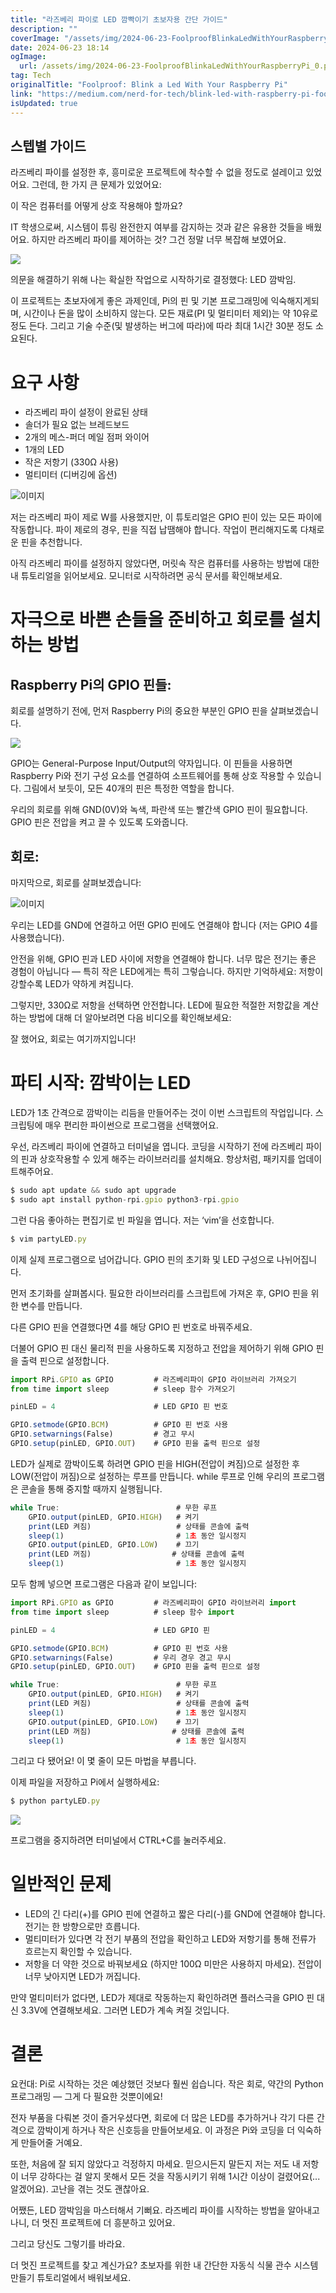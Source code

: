 ```yaml
---
title: "라즈베리 파이로 LED 깜빡이기 초보자용 간단 가이드"
description: ""
coverImage: "/assets/img/2024-06-23-FoolproofBlinkaLedWithYourRaspberryPi_0.png"
date: 2024-06-23 18:14
ogImage:
  url: /assets/img/2024-06-23-FoolproofBlinkaLedWithYourRaspberryPi_0.png
tag: Tech
originalTitle: "Foolproof: Blink a Led With Your Raspberry Pi"
link: "https://medium.com/nerd-for-tech/blink-led-with-raspberry-pi-foolproof-7f2584fd552a"
isUpdated: true
---
```


## 스텝별 가이드

라즈베리 파이를 설정한 후, 흥미로운 프로젝트에 착수할 수 없을 정도로 설레이고 있었어요. 그런데, 한 가지 큰 문제가 있었어요:

이 작은 컴퓨터를 어떻게 상호 작용해야 할까요?

IT 학생으로써, 시스템이 튜링 완전한지 여부를 감지하는 것과 같은 유용한 것들을 배웠어요. 하지만 라즈베리 파이를 제어하는 것? 그건 정말 너무 복잡해 보였어요.

<!-- cozy-coder - 수평 -->

<ins class="adsbygoogle"
     style="display:block"
     data-ad-client="ca-pub-4877378276818686"
     data-ad-slot="1107185301"
     data-ad-format="auto"
     data-full-width-responsive="true"></ins>

<script>
     (adsbygoogle = window.adsbygoogle || []).push({});
</script>

<img src="/assets/img/2024-06-23-FoolproofBlinkaLedWithYourRaspberryPi_0.png" />

의문을 해결하기 위해 나는 확실한 작업으로 시작하기로 결정했다: LED 깜박임.

이 프로젝트는 초보자에게 좋은 과제인데, Pi의 핀 및 기본 프로그래밍에 익숙해지게되며, 시간이나 돈을 많이 소비하지 않는다. 모든 재료(PI 및 멀티미터 제외)는 약 10유로 정도 든다. 그리고 기술 수준(및 발생하는 버그에 따라)에 따라 최대 1시간 30분 정도 소요된다.

# 요구 사항

<!-- cozy-coder - 수평 -->

<ins class="adsbygoogle"
     style="display:block"
     data-ad-client="ca-pub-4877378276818686"
     data-ad-slot="1107185301"
     data-ad-format="auto"
     data-full-width-responsive="true"></ins>

<script>
     (adsbygoogle = window.adsbygoogle || []).push({});
</script>

- 라즈베리 파이 설정이 완료된 상태
- 솔더가 필요 없는 브레드보드
- 2개의 메스-퍼더 메일 점퍼 와이어
- 1개의 LED
- 작은 저항기 (330Ω 사용)
- 멀티미터 (디버깅에 옵션)

![이미지](/assets/img/2024-06-23-FoolproofBlinkaLedWithYourRaspberryPi_1.png)

저는 라즈베리 파이 제로 W를 사용했지만, 이 튜토리얼은 GPIO 핀이 있는 모든 파이에 작동합니다. 파이 제로의 경우, 핀을 직접 납땜해야 합니다. 작업이 편리해지도록 다채로운 핀을 추천합니다.

아직 라즈베리 파이를 설정하지 않았다면, 머릿속 작은 컴퓨터를 사용하는 방법에 대한 내 튜토리얼을 읽어보세요. 모니터로 시작하려면 공식 문서를 확인해보세요.

<!-- cozy-coder - 수평 -->

<ins class="adsbygoogle"
     style="display:block"
     data-ad-client="ca-pub-4877378276818686"
     data-ad-slot="1107185301"
     data-ad-format="auto"
     data-full-width-responsive="true"></ins>

<script>
     (adsbygoogle = window.adsbygoogle || []).push({});
</script>

# 자극으로 바쁜 손들을 준비하고 회로를 설치하는 방법

## Raspberry Pi의 GPIO 핀들:

회로를 설명하기 전에, 먼저 Raspberry Pi의 중요한 부분인 GPIO 핀을 살펴보겠습니다.

<img src="/assets/img/2024-06-23-FoolproofBlinkaLedWithYourRaspberryPi_2.png" />

<!-- cozy-coder - 수평 -->

<ins class="adsbygoogle"
     style="display:block"
     data-ad-client="ca-pub-4877378276818686"
     data-ad-slot="1107185301"
     data-ad-format="auto"
     data-full-width-responsive="true"></ins>

<script>
     (adsbygoogle = window.adsbygoogle || []).push({});
</script>

GPIO는 General-Purpose Input/Output의 약자입니다. 이 핀들을 사용하면 Raspberry Pi와 전기 구성 요소를 연결하여 소프트웨어를 통해 상호 작용할 수 있습니다. 그림에서 보듯이, 모든 40개의 핀은 특정한 역할을 합니다.

우리의 회로를 위해 GND(0V)와 녹색, 파란색 또는 빨간색 GPIO 핀이 필요합니다. GPIO 핀은 전압을 켜고 끌 수 있도록 도와줍니다.

## 회로:

마지막으로, 회로를 살펴보겠습니다:

<!-- cozy-coder - 수평 -->

<ins class="adsbygoogle"
     style="display:block"
     data-ad-client="ca-pub-4877378276818686"
     data-ad-slot="1107185301"
     data-ad-format="auto"
     data-full-width-responsive="true"></ins>

<script>
     (adsbygoogle = window.adsbygoogle || []).push({});
</script>

![이미지](/assets/img/2024-06-23-FoolproofBlinkaLedWithYourRaspberryPi_3.png)

우리는 LED를 GND에 연결하고 어떤 GPIO 핀에도 연결해야 합니다 (저는 GPIO 4를 사용했습니다).

안전을 위해, GPIO 핀과 LED 사이에 저항을 연결해야 합니다. 너무 많은 전기는 좋은 경험이 아닙니다 — 특히 작은 LED에게는 특히 그렇습니다. 하지만 기억하세요: 저항이 강할수록 LED가 약하게 켜집니다.

그렇지만, 330Ω로 저항을 선택하면 안전합니다. LED에 필요한 적절한 저항값을 계산하는 방법에 대해 더 알아보려면 다음 비디오를 확인해보세요:

<!-- cozy-coder - 수평 -->

<ins class="adsbygoogle"
     style="display:block"
     data-ad-client="ca-pub-4877378276818686"
     data-ad-slot="1107185301"
     data-ad-format="auto"
     data-full-width-responsive="true"></ins>

<script>
     (adsbygoogle = window.adsbygoogle || []).push({});
</script>

잘 했어요, 회로는 여기까지입니다!

# 파티 시작: 깜박이는 LED

LED가 1초 간격으로 깜박이는 리듬을 만들어주는 것이 이번 스크립트의 작업입니다. 스크립팅에 매우 편리한 파이썬으로 프로그램을 선택했어요.

우선, 라즈베리 파이에 연결하고 터미널을 엽니다. 코딩을 시작하기 전에 라즈베리 파이의 핀과 상호작용할 수 있게 해주는 라이브러리를 설치해요. 항상처럼, 패키지를 업데이트해주어요.

<!-- cozy-coder - 수평 -->

<ins class="adsbygoogle"
     style="display:block"
     data-ad-client="ca-pub-4877378276818686"
     data-ad-slot="1107185301"
     data-ad-format="auto"
     data-full-width-responsive="true"></ins>

<script>
     (adsbygoogle = window.adsbygoogle || []).push({});
</script>

```js
$ sudo apt update && sudo apt upgrade
$ sudo apt install python-rpi.gpio python3-rpi.gpio
```

그런 다음 좋아하는 편집기로 빈 파일을 엽니다. 저는 ‘vim’을 선호합니다.

```js
$ vim partyLED.py
```

이제 실제 프로그램으로 넘어갑니다. GPIO 핀의 초기화 및 LED 구성으로 나뉘어집니다.

<!-- cozy-coder - 수평 -->

<ins class="adsbygoogle"
     style="display:block"
     data-ad-client="ca-pub-4877378276818686"
     data-ad-slot="1107185301"
     data-ad-format="auto"
     data-full-width-responsive="true"></ins>

<script>
     (adsbygoogle = window.adsbygoogle || []).push({});
</script>

먼저 초기화를 살펴봅시다. 필요한 라이브러리를 스크립트에 가져온 후, GPIO 핀을 위한 변수를 만듭니다.

다른 GPIO 핀을 연결했다면 4를 해당 GPIO 핀 번호로 바꿔주세요.

더불어 GPIO 핀 대신 물리적 핀을 사용하도록 지정하고 전압을 제어하기 위해 GPIO 핀을 출력 핀으로 설정합니다.

```js
import RPi.GPIO as GPIO         # 라즈베리파이 GPIO 라이브러리 가져오기
from time import sleep          # sleep 함수 가져오기

pinLED = 4                      # LED GPIO 핀 번호

GPIO.setmode(GPIO.BCM)          # GPIO 핀 번호 사용
GPIO.setwarnings(False)         # 경고 무시
GPIO.setup(pinLED, GPIO.OUT)    # GPIO 핀을 출력 핀으로 설정
```

<!-- cozy-coder - 수평 -->

<ins class="adsbygoogle"
     style="display:block"
     data-ad-client="ca-pub-4877378276818686"
     data-ad-slot="1107185301"
     data-ad-format="auto"
     data-full-width-responsive="true"></ins>

<script>
     (adsbygoogle = window.adsbygoogle || []).push({});
</script>

LED가 실제로 깜박이도록 하려면 GPIO 핀을 HIGH(전압이 켜짐)으로 설정한 후 LOW(전압이 꺼짐)으로 설정하는 루프를 만듭니다. while 루프로 인해 우리의 프로그램은 콘솔을 통해 중지할 때까지 실행됩니다.

```js
while True:                          # 무한 루프
    GPIO.output(pinLED, GPIO.HIGH)   # 켜기
    print(LED 켜짐)                   # 상태를 콘솔에 출력
    sleep(1)                         # 1초 동안 일시정지
    GPIO.output(pinLED, GPIO.LOW)    # 끄기
    print(LED 꺼짐)                  # 상태를 콘솔에 출력
    sleep(1)                         # 1초 동안 일시정지
```

모두 함께 넣으면 프로그램은 다음과 같이 보입니다:

```js
import RPi.GPIO as GPIO         # 라즈베리파이 GPIO 라이브러리 import
from time import sleep          # sleep 함수 import

pinLED = 4                      # LED GPIO 핀

GPIO.setmode(GPIO.BCM)          # GPIO 핀 번호 사용
GPIO.setwarnings(False)         # 우리 경우 경고 무시
GPIO.setup(pinLED, GPIO.OUT)    # GPIO 핀을 출력 핀으로 설정

while True:                          # 무한 루프
    GPIO.output(pinLED, GPIO.HIGH)   # 켜기
    print(LED 켜짐)                   # 상태를 콘솔에 출력
    sleep(1)                         # 1초 동안 일시정지
    GPIO.output(pinLED, GPIO.LOW)    # 끄기
    print(LED 꺼짐)                  # 상태를 콘솔에 출력
    sleep(1)                         # 1초 동안 일시정지
```

<!-- cozy-coder - 수평 -->

<ins class="adsbygoogle"
     style="display:block"
     data-ad-client="ca-pub-4877378276818686"
     data-ad-slot="1107185301"
     data-ad-format="auto"
     data-full-width-responsive="true"></ins>

<script>
     (adsbygoogle = window.adsbygoogle || []).push({});
</script>

그리고 다 됐어요! 이 몇 줄이 모든 마법을 부릅니다.

이제 파일을 저장하고 Pi에서 실행하세요:

```js
$ python partyLED.py
```

<img src="https://miro.medium.com/v2/resize:fit:800/1*t3lO_bC7qHuqHf5sYxsXiA.gif" />

<!-- cozy-coder - 수평 -->

<ins class="adsbygoogle"
     style="display:block"
     data-ad-client="ca-pub-4877378276818686"
     data-ad-slot="1107185301"
     data-ad-format="auto"
     data-full-width-responsive="true"></ins>

<script>
     (adsbygoogle = window.adsbygoogle || []).push({});
</script>

프로그램을 중지하려면 터미널에서 CTRL+C를 눌러주세요.

# 일반적인 문제

- LED의 긴 다리(+)를 GPIO 핀에 연결하고 짧은 다리(-)를 GND에 연결해야 합니다. 전기는 한 방향으로만 흐릅니다.
- 멀티미터가 있다면 각 전기 부품의 전압을 확인하고 LED와 저항기를 통해 전류가 흐르는지 확인할 수 있습니다.
- 저항을 더 약한 것으로 바꿔보세요 (하지만 100Ω 미만은 사용하지 마세요). 전압이 너무 낮아지면 LED가 꺼집니다.

만약 멀티미터가 없다면, LED가 제대로 작동하는지 확인하려면 플러스극을 GPIO 핀 대신 3.3V에 연결해보세요. 그러면 LED가 계속 켜질 것입니다.

<!-- cozy-coder - 수평 -->

<ins class="adsbygoogle"
     style="display:block"
     data-ad-client="ca-pub-4877378276818686"
     data-ad-slot="1107185301"
     data-ad-format="auto"
     data-full-width-responsive="true"></ins>

<script>
     (adsbygoogle = window.adsbygoogle || []).push({});
</script>

# 결론

요컨대: Pi로 시작하는 것은 예상했던 것보다 훨씬 쉽습니다. 작은 회로, 약간의 Python 프로그래밍 — 그게 다 필요한 것뿐이에요!

전자 부품을 다뤄본 것이 즐거우셨다면, 회로에 더 많은 LED를 추가하거나 각기 다른 간격으로 깜박이게 하거나 작은 신호등을 만들어보세요. 이 과정은 Pi와 코딩을 더 익숙하게 만들어줄 거예요.

또한, 처음에 잘 되지 않았다고 걱정하지 마세요. 믿으시든지 말든지 저는 저도 내 저항이 너무 강하다는 걸 알지 못해서 모든 것을 작동시키기 위해 1시간 이상이 걸렸어요(... 알겠어요). 고난을 겪는 것도 괜찮아요.

<!-- cozy-coder - 수평 -->

<ins class="adsbygoogle"
     style="display:block"
     data-ad-client="ca-pub-4877378276818686"
     data-ad-slot="1107185301"
     data-ad-format="auto"
     data-full-width-responsive="true"></ins>

<script>
     (adsbygoogle = window.adsbygoogle || []).push({});
</script>

어쨌든, LED 깜박임을 마스터해서 기뻐요. 라즈베리 파이를 시작하는 방법을 알아내고 나니, 더 멋진 프로젝트에 더 흥분하고 있어요.

그리고 당신도 그렇기를 바라요.

더 멋진 프로젝트를 찾고 계신가요? 초보자를 위한 내 간단한 자동식 식물 관수 시스템 만들기 튜토리얼에서 배워보세요.
